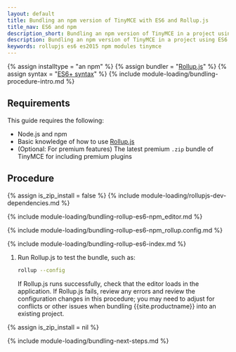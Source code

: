 ```yaml
---
layout: default
title: Bundling an npm version of TinyMCE with ES6 and Rollup.js
title_nav: ES6 and npm
description_short: Bundling an npm version of TinyMCE in a project using ES6 and Rollup.js
description: Bundling an npm version of TinyMCE in a project using ES6 and Rollup.js
keywords: rollupjs es6 es2015 npm modules tinymce
---
```


{% assign installtype = "an npm" %}
{% assign bundler = "[Rollup.js](https://www.rollupjs.org/)" %}
{% assign syntax = "[ES6+ syntax](https://developer.mozilla.org/en-US/docs/Web/JavaScript/Guide/Modules)" %}
{% include module-loading/bundling-procedure-intro.md %}

## Requirements

This guide requires the following:

- Node.js and npm
- Basic knowledge of how to use [Rollup.js](https://www.rollupjs.org/)
- (Optional: For premium features) The latest premium `.zip` bundle of TinyMCE for including premium plugins

## Procedure

{% assign is_zip_install = false %}
{% include module-loading/rollupjs-dev-dependencies.md %}

{% include module-loading/bundling-rollup-es6-npm_editor.md %}

{% include module-loading/bundling-rollup-es6-npm_rollup.config.md %}

{% include module-loading/bundling-rollup-es6-index.md %}

1. Run Rollup.js to test the bundle, such as:

    ```sh
    rollup --config
    ```

    If Rollup.js runs successfully, check that the editor loads in the application.
    If Rollup.js fails, review any errors and review the configuration changes in this procedure; you may need to adjust for conflicts or other issues when bundling {{site.productname}} into an existing project.

{% assign is_zip_install = nil %}

{% include module-loading/bundling-next-steps.md %}